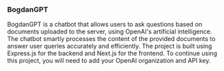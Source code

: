 ### BogdanGPT

BogdanGPT is a chatbot that allows users to ask questions based on documents uploaded to the server, using OpenAI's artificial intelligence. The chatbot smartly processes the content of the provided documents to answer user queries accurately and efficiently. The project is built using Express.js for the backend and Next.js for the frontend. To continue using this project, you will need to add your OpenAI organization and API key.


